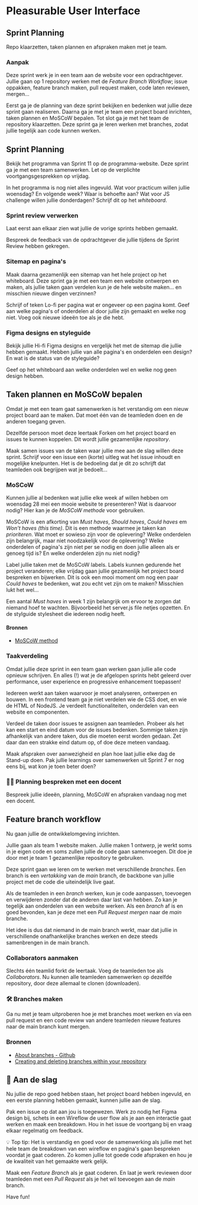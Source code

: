 # Pleasurable User Interface

## Sprint Planning

Repo klaarzetten, taken plannen en afspraken maken met je team.

### Aanpak
Deze sprint werk je in een team aan de website voor een opdrachtgever. Jullie gaan op 1 repository werken met de *Feature Branch Workflow*; issue oppakken, feature branch maken, pull request maken, code laten reviewen, mergen...

Eerst ga je de planning van deze sprint bekijken en bedenken wat jullie deze sprint gaan realiseren. Daarna ga je met je team een project board inrichten, taken plannen en MoSCoW bepalen. Tot slot ga je met het team de repository klaarzetten. Deze sprint ga je leren werken met branches, zodat jullie tegelijk aan code kunnen werken.

## Sprint Planning

Bekijk het programma van Sprint 11 op de programma-website. Deze sprint ga je met een team samenwerken. Let op de verplichte voortgangsgesprekken op vrijdag.

In het programma is nog niet alles ingevuld. Wat voor practicum willen jullie woensdag? En volgende week? Waar is behoefte aan? Wat voor JS challenge willen jullie donderdagen? Schrijf dit op het *whiteboard*.

### Sprint review verwerken
Laat eerst aan elkaar zien wat jullie de vorige sprints hebben gemaakt.

Bespreek de feedback van de opdrachtgever die jullie tijdens de Sprint Review hebben gekregen. 

### Sitemap en pagina's
Maak daarna gezamenlijk een sitemap van het hele project op het whiteboard. Deze sprint ga je met een team een website ontwerpen en maken, als jullie taken gaan verdelen kun je de hele website maken... en misschien nieuwe dingen verzinnen?

Schrijf of teken Lo-fi per pagina wat er ongeveer op een pagina komt. Geef aan welke pagina's of onderdelen al door jullie zijn gemaakt en welke nog niet. Voeg ook nieuwe ideeën toe als je die hebt. 

### Figma designs en styleguide
Bekijk jullie Hi-fi Figma designs en vergelijk het met de sitemap die jullie hebben gemaakt. Hebben jullie van alle pagina's en onderdelen een design? 
En wat is de status van de styleguide?

Geef op het whiteboard aan welke onderdelen wel en welke nog geen design hebben.

## Taken plannen en MoSCoW bepalen

Omdat je met een team gaat samenwerken is het verstandig om een nieuw project board aan te maken. Dat moet één van de teamleden doen en de anderen toegang geven.

Dezelfde persoon moet deze leertaak Forken om het project board en issues te kunnen koppelen. Dit wordt jullie gezamenlijke *repository*.

Maak samen issues van de taken waar jullie mee aan de slag willen deze sprint. Schrijf voor een issue een (korte) uitleg wat het issue inhoudt en mogelijke knelpunten. Het is de bedoeling dat je dit zo schrijft dat teamleden ook begrijpen wat je bedoelt...

### MoSCoW
Kunnen jullie al bedenken wat jullie elke week af willen hebben om woensdag 28 mei een mooie website te presenteren? Wat is daarvoor nodig? Hier kan je de _MoSCoW methode_ voor gebruiken.

MoSCoW is een afkorting van *Must haves*, *Should haves*, *Could haves* em *Won't haves (this time)*. Dit is een methode waarmee je taken kan _prioriteren_. Wat moet er sowieso zijn voor de oplevering? Welke onderdelen zijn belangrijk, maar niet noodzakelijk voor de oplevering? Welke onderdelen of pagina's zijn niet per se nodig en doen jullie alleen als er genoeg tijd is? En welke onderdelen zijn nu niet nodig?

Label jullie taken met de MoSCoW labels. Labels kunnen gedurende het project veranderen; elke vrijdag gaan jullie gezamenlijk het project board bespreken en bijwerken. Dit is ook een mooi moment om nog een paar *Could haves* te bedenken, wat zou echt vet zijn om te maken? Misschien lukt het wel...

Een aantal *Must haves* in week 1 zijn belangrijk om ervoor te zorgen dat niemand hoef te wachten. Bijvoorbeeld het server.js file netjes opzetten. En de stylguide stylesheet die iedereen nodig heeft.

#### Bronnen

- [MoSCoW method](https://en.wikipedia.org/wiki/MoSCoW_method)

### Taakverdeling

Omdat jullie deze sprint in een team gaan werken gaan jullie alle code opnieuw schrijven. En alles (!) wat je de afgelopen sprints hebt geleerd over performance, user experience en progressive enhancement toepassen!

Iedereen werkt aan taken waarvoor je moet analyseren, ontwerpen en bouwen. In een frontend team ga je niet verdelen wie de CSS doet, en wie de HTML of NodeJS. Je verdeelt functionaliteiten, onderdelen van een website en componenten.

Verdeel de taken door issues te assignen aan teamleden. Probeer als het kan een start en eind datum voor de issues bedenken. Sommige taken zijn afhankelijk van andere taken, dus die moeten eerst worden gedaan. Zet daar dan een strakke eind datum op, of doe deze meteen vandaag.

Maak afspraken over aanwezigheid en plan hoe laat jullie elke dag de Stand-up doen. 
Pak jullie learnings over samenwerken uit Sprint 7 er nog eens bij, wat kon je toen beter doen? 


### 🧑‍🏫 Planning bespreken met een docent
Bespreek jullie ideeën, planning, MoSCoW en afspraken vandaag nog met een docent.


## Feature branch workflow

Nu gaan jullie de ontwikkelomgeving inrichten. 

Jullie gaan als team 1 website maken. Jullie maken 1 ontwerp, je werkt soms in je eigen code en soms zullen jullie de code gaan samenvoegen. Dit doe je door met je team 1 gezamenlijke repository te gebruiken.

Deze sprint gaan we leren om te werken met verschillende _branches_. Een branch is een _vertakking_ van de _main_ branch, de backbone van jullie project met de code die uiteindelijk live gaat.

Als de teamleden in een _branch_ werken, kun je code aanpassen, toevoegen en verwijderen zonder dat de anderen daar last van hebben. Zo kan je tegelijk aan onderdelen van een website werken. Als een _branch_ af is en goed bevonden, kan je deze met een _Pull Request_ _mergen_ naar de _main_ branche.

Het idee is dus dat niemand in de main branch werkt, maar dat jullie in verschillende onafhankelijke branches werken en deze steeds samenbrengen in de main branch.

### Collaborators aanmaken
Slechts één teamlid forkt de leertaak. Voeg de teamleden toe als _Collaborators_. Nu kunnen alle teamleden samenwerken op dezelfde repository, door deze allemaal te clonen (downloaden).

### 🛠️ Branches maken
Ga nu met je team uitproberen hoe je met branches moet werken en via een pull request en een code review van andere teamleden nieuwe features naar de main branch kunt mergen.

### Bronnen

- [About branches - Github](https://docs.github.com/en/pull-requests/collaborating-with-pull-requests/proposing-changes-to-your-work-with-pull-requests/about-branches)
- [Creating and deleting branches within your repository](https://docs.github.com/en/pull-requests/collaborating-with-pull-requests/proposing-changes-to-your-work-with-pull-requests/creating-and-deleting-branches-within-your-repository)


## 👷 Aan de slag
Nu jullie de repo goed hebben staan, het project board hebben ingevuld, en een eerste planning hebben gemaakt, kunnen jullie aan de slag. 

Pak een issue op dat aan jou is toegewezen. Werk zo nodig het Figma design bij, schets in een Wireflow de user flow als je aan een interactie gaat werken en maak een breakdown. Hou in het issue de voortgang bij en vraag elkaar regelmatig om feedback. 

💡 Top tip: Het is verstandig en goed voor de samenwerking als jullie met het hele team de breakdown van een wireflow en pagina's gaan bespreken voordat je gaat coderen. Zo komen jullie tot goede code afspraken en hou je de kwaliteit van het gemaakte werk gelijk.

Maak een _Feature Branch_ als je gaat coderen. En laat je werk reviewen door teamleden met een _Pull Request_ als je het wil toevoegen aan de _main_ branch.

Have fun!



<!--
### Samenwerken & planning
In de analysefase bespreek je als team welke werkzaamheden er zijn, wie wat gaat doen en maak je een planning. 
Er is veel werk aan de winkel deze sprint, maak afspraken om elke dag aan het project te werken en hoe jullie elkaar op de hoogte houden van de vorderingen.

### Materiaal voor samenwerken

- [About Github Projects, quickstart en best practices](https://docs.github.com/en/issues/planning-and-tracking-with-projects/learning-about-projects/about-projects)
- [De Daily standup meeting: uitleg en tips](https://scrumguide.nl/daily-standup-meeting/)

- [Making a pull-request](https://www.atlassian.com/git/tutorials/making-a-pull-request) (nb. wij gebruiken de feature-branch workflow)
- [How to Collaborate on GitHub](https://code.tutsplus.com/tutorials/how-to-collaborate-on-github--net-34267)
- [download het Team Canvas](https://github.com/fdnd-task/performance-matters-fast-website/blob/main/docs/Teamcanvas.pdf)
- [Lees instructies over het gebruik van het Teamcanvas in de deeltaak uit sprint 1](https://github.com/fdnd-task/your-tribe-team-canvas)

-->
